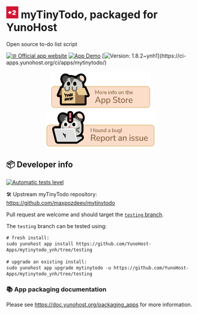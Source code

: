 <!--
N.B.: This README was automatically generated by <https://github.com/YunoHost/apps_tools/blob/main/readme_generator>
It shall NOT be edited by hand.
-->

<h1>
  <img src="https://raw.githubusercontent.com/YunoHost/apps/main/logos/mytinytodo.png" width="32px" alt="Logo of myTinyTodo">
  myTinyTodo, packaged for YunoHost
</h1>

Open source to-do list script

[![🌐 Official app website](https://img.shields.io/badge/Official_app_website-darkgreen?style=for-the-badge)](http://www.mytinytodo.net/)
[![App Demo](https://img.shields.io/badge/App_Demo-blue?style=for-the-badge)](https://www.mytinytodo.net/demo/)
[![Version: 1.8.2~ynh1](https://img.shields.io/badge/Version-1.8.2~ynh1-rgba(0,150,0,1)?style=for-the-badge)](https://ci-apps.yunohost.org/ci/apps/mytinytodo/)

<div align="center">
<a href="https://apps.yunohost.org/app/mytinytodo"><img height="100px" src="https://github.com/YunoHost/yunohost-artwork/raw/refs/heads/main/badges/neopossum-badges/badge_more_info_on_the_appstore.svg"/></a>
<a href="https://github.com/YunoHost-Apps/mytinytodo_ynh/issues"><img height="100px" src="https://github.com/YunoHost/yunohost-artwork/raw/refs/heads/main/badges/neopossum-badges/badge_report_an_issue.svg"/></a>
</div>

## 📦 Developer info

[![Automatic tests level](https://apps.yunohost.org/badge/cilevel/mytinytodo)](https://ci-apps.yunohost.org/ci/apps/mytinytodo/)

🛠️ Upstream myTinyTodo repository: <https://github.com/maxpozdeev/mytinytodo>

Pull request are welcome and should target the [`testing` branch](https://github.com/YunoHost-Apps/mytinytodo_ynh/tree/testing).

The `testing` branch can be tested using:
```
# fresh install:
sudo yunohost app install https://github.com/YunoHost-Apps/mytinytodo_ynh/tree/testing

# upgrade an existing install:
sudo yunohost app upgrade mytinytodo -u https://github.com/YunoHost-Apps/mytinytodo_ynh/tree/testing
```

### 📚 App packaging documentation

Please see <https://doc.yunohost.org/packaging_apps> for more information.